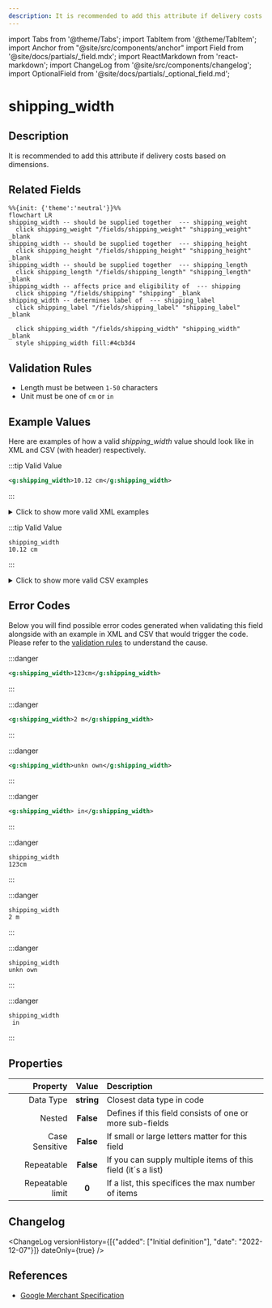 ```yaml
---
description: It is recommended to add this attribute if delivery costs based on dimensions.
---
```


import Tabs from '@theme/Tabs';
import TabItem from '@theme/TabItem';
import Anchor from "@site/src/components/anchor"
import Field from '@site/docs/partials/_field.mdx';
import ReactMarkdown from 'react-markdown';
import ChangeLog from '@site/src/components/changelog';
import OptionalField from '@site/docs/partials/_optional_field.md';

# shipping_width

<OptionalField/>

## Description

It is recommended to add this attribute if delivery costs based on dimensions.


## Related Fields

```mermaid
%%{init: {'theme':'neutral'}}%%
flowchart LR
shipping_width -- should be supplied together  --- shipping_weight
  click shipping_weight "/fields/shipping_weight" "shipping_weight" _blank
shipping_width -- should be supplied together  --- shipping_height
  click shipping_height "/fields/shipping_height" "shipping_height" _blank
shipping_width -- should be supplied together  --- shipping_length
  click shipping_length "/fields/shipping_length" "shipping_length" _blank
shipping_width -- affects price and eligibility of  --- shipping
  click shipping "/fields/shipping" "shipping" _blank
shipping_width -- determines label of  --- shipping_label
  click shipping_label "/fields/shipping_label" "shipping_label" _blank

  click shipping_width "/fields/shipping_width" "shipping_width" _blank
  style shipping_width fill:#4cb3d4
```




## Validation Rules

- Length must be between `1-50` characters
- Unit must be one of `cm` or `in`


## Example Values

Here are examples of how a valid *shipping_width* value  should look like in XML and CSV (with header) respectively.

<Tabs>
  <TabItem value="valid_xml" label="XML" default>

:::tip Valid Value

```xml
<g:shipping_width>10.12 cm</g:shipping_width>
```

:::

<details>
  <summary>Click to show more valid XML examples</summary>
  <div>

```xml
<g:shipping_width>10.12 cm</g:shipping_width>
```

```xml
<g:shipping_width>0 cm</g:shipping_width>
```

```xml
<g:shipping_width>0.0 in</g:shipping_width>
```

```xml
<g:shipping_width>11 cm</g:shipping_width>
```

```xml
<g:shipping_width>15.2 in</g:shipping_width>
```


  </div>
</details>

 </TabItem>
  <TabItem value="valid_csv" label="CSV">

:::tip Valid Value

```csv
shipping_width
10.12 cm
```

:::

<details>
  <summary>Click to show more valid CSV examples</summary>
  <div>

```csv
shipping_width
10.12 cm
```

```csv
shipping_width
0 cm
```

```csv
shipping_width
0.0 in
```

```csv
shipping_width
11 cm
```

```csv
shipping_width
15.2 in
```


  </div>
</details>

  </TabItem>
</Tabs>

## Error Codes

Below you will find possible error codes generated when validating this field alongside with an example in XML and CSV that would trigger the code. Please refer to the [validation rules](#validation-rules) to understand the cause.

<Tabs>
  <TabItem value="invalid_xml" label="XML" default>

:::danger <Anchor id="validation_invalid_format" title="validation_invalid_format" />

```xml
<g:shipping_width>123cm</g:shipping_width>
```

:::

:::danger <Anchor id="validation_invalid_length_unit" title="validation_invalid_length_unit" />

```xml
<g:shipping_width>2 m</g:shipping_width>
```

:::

:::danger <Anchor id="validation_invalid_value" title="validation_invalid_value" />

```xml
<g:shipping_width>unkn own</g:shipping_width>
```

:::

:::danger <Anchor id="validation_missing_value" title="validation_missing_value" />

```xml
<g:shipping_width> in</g:shipping_width>
```

:::


 </TabItem>
  <TabItem value="invalid_csv" label="CSV">

:::danger <Anchor id="validation_invalid_format" title="validation_invalid_format" />

```csv
shipping_width
123cm
```

:::

:::danger <Anchor id="validation_invalid_length_unit" title="validation_invalid_length_unit" />

```csv
shipping_width
2 m
```

:::

:::danger <Anchor id="validation_invalid_value" title="validation_invalid_value" />

```csv
shipping_width
unkn own
```

:::

:::danger <Anchor id="validation_missing_value" title="validation_missing_value" />

```csv
shipping_width
 in
```

:::


  </TabItem>
</Tabs>

## Properties

|     **Property** |         **Value**          | **Description**                                              |
|-----------------:|:--------------------------:|:-------------------------------------------------------------|
|        Data Type |    **string**     | Closest data type in code                                    |
|           Nested |      **False**      | Defines if this field consists of one or more sub-fields     |
|   Case Sensitive |  **False**  | If small or large letters matter for this field              |
|       Repeatable |    **False**    | If you can supply multiple items of this field (it´s a list) |
| Repeatable limit | **0** | If a list, this specifices the max number of items           |

## Changelog
<ChangeLog versionHistory={[{"added": ["Initial definition"], "date": "2022-12-07"}]} dateOnly={true} />

## References
- [Google Merchant Specification](https://support.google.com/merchants/answer/6324498?hl=en-GB&ref_topic=6324338)

